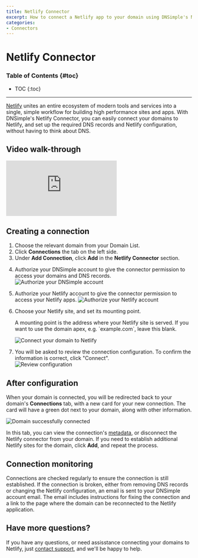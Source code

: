 ```yaml
---
title: Netlify Connector
excerpt: How to connect a Netlify app to your domain using DNSimple's Netlify Connector
categories:
- Connectors
---
```


# Netlify Connector

### Table of Contents {#toc}

* TOC
{:toc}

---

[Netlify](https://www.netlify.com) unites an entire ecosystem of modern tools and services into a single, simple workflow for building high performance sites and apps. With DNSimple's Netlify Connector, you can easily connect your domains to Netlify, and set up the required DNS records and Netlify configuration, without having to think about DNS.

## Video walk-through

<div class="mb4 aspect-ratio aspect-ratio--16x9 z-0">
  <iframe src="https://www.youtube.com/embed/VnQq1uFO6l4" class="aspect-ratio--object" frameborder="0" allow="accelerometer; autoplay; clipboard-write; encrypted-media; gyroscope; picture-in-picture" allowfullscreen=""></iframe>
</div>

## Creating a connection

1. Choose the relevant domain from your Domain List.
2. Click **Connections** the tab on the left side.
3. Under **Add Connection**, click **Add** in the **Netlify Connector** section.  
  <!--- needs screenshot -->

4. Authorize your DNSimple account to give the connector permission to access your domains and DNS records.
   ![Authorize your DNSimple account](/files/netlify-connector-authenticate-dnsimple.png)
   

5. Authorize your Netlify account to give the connector permission to access your Netlify apps.
![Authorize your Netlify account](/files/netlify-connector-connect-netlify.png)
   

6. Choose your Netlify site, and set its mounting point.

   <info>
   A mounting point is the address where your Netlify site is served. If you want to use the domain apex, e.g. `example.com`, leave this blank.
   </info>  
   
   ![Connect your domain to Netlify](/files/netlify-connector-connect-domain.png)
   

8. You will be asked to review the connection configuration. To confirm the information is correct, click "Connect".   
![Review configuration](/files/netlify-connector-confirm-config.png)
   
## After configuration
   
When your domain is connected, you will be redirected back to your domain's **Connections** tab, with a new card for your new connection. The card will have a green dot next to your domain, along with other information.

![Domain successfully connected](/files/netlify-connector-domain-connected.png)  

In this tab, you can view the connection's [metadata](https://en.wikipedia.org/wiki/Metadata), or disconnect the Netlify connector from your domain. If you need to establish additional Netlify sites for the domain, click **Add**, and repeat the process.

## Connection monitoring

Connections are checked regularly to ensure the connection is still established. If the connection is broken, either from removing DNS records or changing the Netlify configuration, an email is sent to your DNSimple account email. The email includes instructions for fixing the connection and a link to the page where the domain can be reconnected to the Netlify application.

## Have more questions?

If you have any questions, or need assisstance connecting your domains to Netlify, just [contact support](https://dnsimple.com/feedback), and we'll be happy to help.
